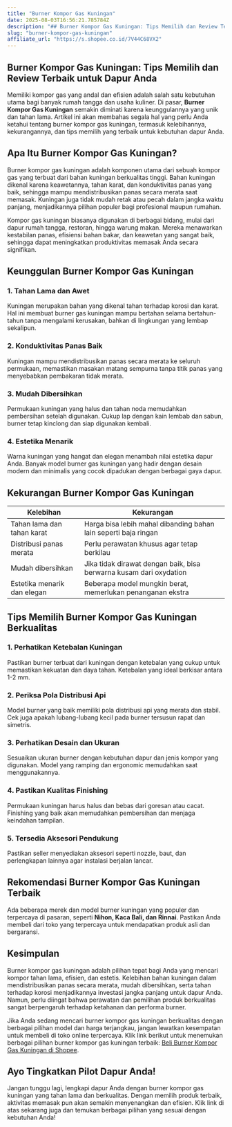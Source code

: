 ```yaml
---
title: "Burner Kompor Gas Kuningan"
date: 2025-08-03T16:56:21.785784Z
description: "## Burner Kompor Gas Kuningan: Tips Memilih dan Review Terbaik untuk Dapur Anda..."
slug: "burner-kompor-gas-kuningan"
affiliate_url: "https://s.shopee.co.id/7V44C68VX2"
---
```

## Burner Kompor Gas Kuningan: Tips Memilih dan Review Terbaik untuk Dapur Anda

Memiliki kompor gas yang andal dan efisien adalah salah satu kebutuhan utama bagi banyak rumah tangga dan usaha kuliner. Di pasar, **Burner Kompor Gas Kuningan** semakin diminati karena keunggulannya yang unik dan tahan lama. Artikel ini akan membahas segala hal yang perlu Anda ketahui tentang burner kompor gas kuningan, termasuk kelebihannya, kekurangannya, dan tips memilih yang terbaik untuk kebutuhan dapur Anda.

## Apa Itu Burner Kompor Gas Kuningan?

Burner kompor gas kuningan adalah komponen utama dari sebuah kompor gas yang terbuat dari bahan kuningan berkualitas tinggi. Bahan kuningan dikenal karena keawetannya, tahan karat, dan konduktivitas panas yang baik, sehingga mampu mendistribusikan panas secara merata saat memasak. Kuningan juga tidak mudah retak atau pecah dalam jangka waktu panjang, menjadikannya pilihan populer bagi profesional maupun rumahan.

Kompor gas kuningan biasanya digunakan di berbagai bidang, mulai dari dapur rumah tangga, restoran, hingga warung makan. Mereka menawarkan kestabilan panas, efisiensi bahan bakar, dan keawetan yang sangat baik, sehingga dapat meningkatkan produktivitas memasak Anda secara signifikan.

## Keunggulan Burner Kompor Gas Kuningan

### 1. Tahan Lama dan Awet

Kuningan merupakan bahan yang dikenal tahan terhadap korosi dan karat. Hal ini membuat burner gas kuningan mampu bertahan selama bertahun-tahun tanpa mengalami kerusakan, bahkan di lingkungan yang lembap sekalipun.

### 2. Konduktivitas Panas Baik

Kuningan mampu mendistribusikan panas secara merata ke seluruh permukaan, memastikan masakan matang sempurna tanpa titik panas yang menyebabkan pembakaran tidak merata.

### 3. Mudah Dibersihkan

Permukaan kuningan yang halus dan tahan noda memudahkan pembersihan setelah digunakan. Cukup lap dengan kain lembab dan sabun, burner tetap kinclong dan siap digunakan kembali.

### 4. Estetika Menarik

Warna kuningan yang hangat dan elegan menambah nilai estetika dapur Anda. Banyak model burner gas kuningan yang hadir dengan desain modern dan minimalis yang cocok dipadukan dengan berbagai gaya dapur.

## Kekurangan Burner Kompor Gas Kuningan

| Kelebihan | Kekurangan |
| --- | --- |
| Tahan lama dan tahan karat | Harga bisa lebih mahal dibanding bahan lain seperti baja ringan |
| Distribusi panas merata | Perlu perawatan khusus agar tetap berkilau |
| Mudah dibersihkan | Jika tidak dirawat dengan baik, bisa berwarna kusam dari oxydation |
| Estetika menarik dan elegan | Beberapa model mungkin berat, memerlukan penanganan ekstra |

## Tips Memilih Burner Kompor Gas Kuningan Berkualitas

### 1. Perhatikan Ketebalan Kuningan

Pastikan burner terbuat dari kuningan dengan ketebalan yang cukup untuk memastikan kekuatan dan daya tahan. Ketebalan yang ideal berkisar antara 1-2 mm.

### 2. Periksa Pola Distribusi Api

Model burner yang baik memiliki pola distribusi api yang merata dan stabil. Cek juga apakah lubang-lubang kecil pada burner tersusun rapat dan simetris.

### 3. Perhatikan Desain dan Ukuran

Sesuaikan ukuran burner dengan kebutuhan dapur dan jenis kompor yang digunakan. Model yang ramping dan ergonomic memudahkan saat menggunakannya.

### 4. Pastikan Kualitas Finishing

Permukaan kuningan harus halus dan bebas dari goresan atau cacat. Finishing yang baik akan memudahkan pembersihan dan menjaga keindahan tampilan.

### 5. Tersedia Aksesori Pendukung

Pastikan seller menyediakan aksesori seperti nozzle, baut, dan perlengkapan lainnya agar instalasi berjalan lancar.

## Rekomendasi Burner Kompor Gas Kuningan Terbaik

Ada beberapa merek dan model burner kuningan yang populer dan terpercaya di pasaran, seperti **Nihon, Kaca Bali, dan Rinnai**. Pastikan Anda membeli dari toko yang terpercaya untuk mendapatkan produk asli dan bergaransi.

## Kesimpulan

Burner kompor gas kuningan adalah pilihan tepat bagi Anda yang mencari kompor tahan lama, efisien, dan estetis. Kelebihan bahan kuningan dalam mendistribusikan panas secara merata, mudah dibersihkan, serta tahan terhadap korosi menjadikannya investasi jangka panjang untuk dapur Anda. Namun, perlu diingat bahwa perawatan dan pemilihan produk berkualitas sangat berpengaruh terhadap ketahanan dan performa burner.

Jika Anda sedang mencari burner kompor gas kuningan berkualitas dengan berbagai pilihan model dan harga terjangkau, jangan lewatkan kesempatan untuk membeli di toko online terpercaya. Klik link berikut untuk menemukan berbagai pilihan burner kompor gas kuningan terbaik: [Beli Burner Kompor Gas Kuningan di Shopee](https://s.shopee.co.id/7V44C68VX2).

## Ayo Tingkatkan Pilot Dapur Anda!

Jangan tunggu lagi, lengkapi dapur Anda dengan burner kompor gas kuningan yang tahan lama dan berkualitas. Dengan memilih produk terbaik, aktivitas memasak pun akan semakin menyenangkan dan efisien. Klik link di atas sekarang juga dan temukan berbagai pilihan yang sesuai dengan kebutuhan Anda!